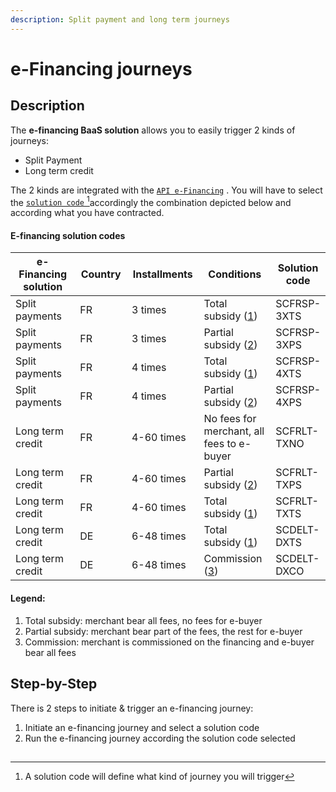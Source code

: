 ```yaml
---
description: Split payment and long term journeys
---
```


# e-Financing journeys

## Description

The **e-financing BaaS solution** allows you to easily trigger 2 kinds of journeys:

* Split Payment
* Long term credit

The 2 kinds are integrated with the  [`API e-Financing`](../../api-reference/e-financing-api/depreciated-versions-e-financing-api/v-1.0.md) . You will have to select the [`solution code` ](#user-content-fn-1)[^1]accordingly the combination depicted below and according what you have contracted.

#### E-financing solution codes

<table><thead><tr><th width="204">e-Financing solution</th><th width="98">Country</th><th width="138">Installments</th><th width="161">Conditions</th><th>Solution code</th></tr></thead><tbody><tr><td>Split payments</td><td>FR</td><td>3 times</td><td>Total subsidy (<a href="./#legend">1</a>)</td><td>SCFRSP-3XTS</td></tr><tr><td>Split payments</td><td>FR</td><td>3 times</td><td>Partial subsidy (<a href="./#legend">2</a>)</td><td>SCFRSP-3XPS</td></tr><tr><td>Split payments</td><td>FR</td><td>4 times</td><td>Total subsidy (<a href="./#legend">1</a>)</td><td>SCFRSP-4XTS</td></tr><tr><td>Split payments</td><td>FR</td><td>4 times</td><td>Partial subsidy (<a href="./#legend">2</a>)</td><td>SCFRSP-4XPS</td></tr><tr><td>Long term credit</td><td>FR</td><td>4-60 times</td><td>No fees for merchant, all fees to e-buyer</td><td>SCFRLT-TXNO</td></tr><tr><td>Long term credit</td><td>FR</td><td>4-60 times</td><td>Partial subsidy (<a href="./#legend">2</a>)</td><td>SCFRLT-TXPS</td></tr><tr><td>Long term credit</td><td>FR</td><td>4-60 times</td><td>Total subsidy (<a href="./#legend">1</a>)</td><td>SCFRLT-TXTS</td></tr><tr><td>Long term credit</td><td>DE</td><td>6-48 times</td><td>Total subsidy (<a href="./#legend">1</a>)</td><td>SCDELT-DXTS</td></tr><tr><td>Long term credit</td><td>DE</td><td>6-48 times</td><td>Commission (<a href="./#legend">3</a>)</td><td>SCDELT-DXCO</td></tr></tbody></table>

#### Legend:

1. Total subsidy: merchant bear all fees, no fees for e-buyer&#x20;
2. Partial subsidy: merchant bear part of the fees, the rest for e-buyer
3. Commission: merchant is commissioned on the financing and e-buyer bear all fees &#x20;

## Step-by-Step

There is 2 steps to initiate & trigger an e-financing journey:&#x20;

1. Initiate an e-financing journey and select a solution code
2. Run the e-financing journey according the solution code selected

##

[^1]: A solution code will define what kind of journey you will trigger
